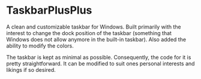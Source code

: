 # TaskbarPlusPlus

A clean and customizable taskbar for Windows. Built primarily with the interest to change the dock position of the taskbar (something that Windows does not allow anymore in the built-in taskbar). Also added the ability to modify the colors.

The taskbar is kept as minimal as possible. Consequently, the code for it is pretty straightforward. It can be modified to suit ones personal interests and likings if so desired.

